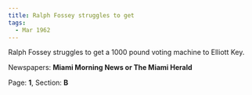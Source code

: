 ```yaml
---  
title: Ralph Fossey struggles to get  
tags:  
  - Mar 1962  
---  
```

  
Ralph Fossey struggles to get a 1000 pound voting machine to Elliott Key.  
  
Newspapers: **Miami Morning News or The Miami Herald**  
  
Page: **1**, Section: **B** 
